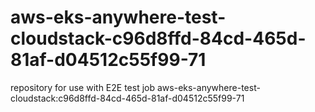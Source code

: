 # aws-eks-anywhere-test-cloudstack-c96d8ffd-84cd-465d-81af-d04512c55f99-71
repository for use with E2E test job aws-eks-anywhere-test-cloudstack:c96d8ffd-84cd-465d-81af-d04512c55f99-71
